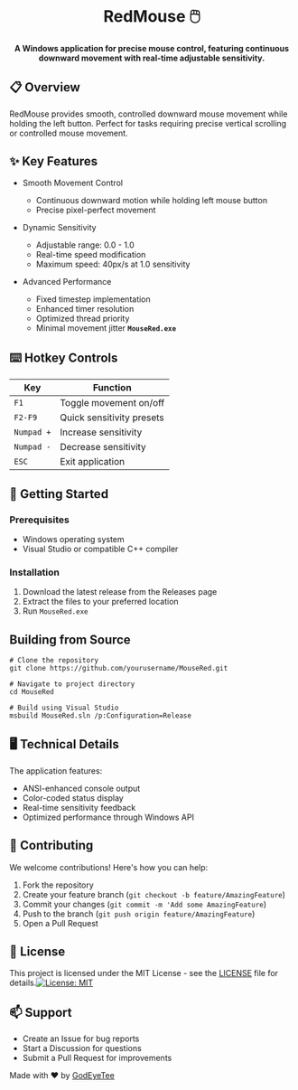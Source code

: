 <h1 align="center">
  RedMouse 🖱️
  <br>
</h1>
<h4 align="center">A Windows application for precise mouse control, featuring continuous downward movement with real-time adjustable sensitivity.</h4>


## 📋 Overview

RedMouse provides smooth, controlled downward mouse movement while holding the left button. Perfect for tasks requiring precise vertical scrolling or controlled mouse movement.

## ✨ Key Features

* Smooth Movement Control
  - Continuous downward motion while holding left mouse button
  - Precise pixel-perfect movement

* Dynamic Sensitivity
  - Adjustable range: 0.0 - 1.0
  - Real-time speed modification
  - Maximum speed: 40px/s at 1.0 sensitivity


* Advanced Performance
  - Fixed timestep implementation
  - Enhanced timer resolution
  - Optimized thread priority
  - Minimal movement jitter
    **`MouseRed.exe`**

## ⌨️ Hotkey Controls
| Key | Function |
|------|----------|
|  `F1` | <span class="red-text">Toggle movement on/off</span> |
|  `F2-F9` | <span class="red-text">Quick sensitivity presets</span> |
|  `Numpad +`  | <span class="red-text">Increase sensitivity</span> |
|  `Numpad -`  | <span class="red-text">Decrease sensitivity</span> |
|  `ESC`  | <span class="red-text">Exit application</span> |

## 🚀 Getting Started
### Prerequisites
* Windows operating system
* Visual Studio or compatible C++ compiler
### Installation
1. Download the latest release from the Releases page
2. Extract the files to your preferred location
3. Run `MouseRed.exe`

## Building from Source
```
# Clone the repository
git clone https://github.com/yourusername/MouseRed.git

# Navigate to project directory
cd MouseRed

# Build using Visual Studio
msbuild MouseRed.sln /p:Configuration=Release
```

## 🖥️ Technical Details
The application features:
* ANSI-enhanced console output
* Color-coded status display
* Real-time sensitivity feedback
* Optimized performance through Windows API
## 🤝 Contributing
We welcome contributions! Here's how you can help:
1. Fork the repository
2. Create your feature branch (`git checkout -b feature/AmazingFeature`)
3. Commit your changes (`git commit -m 'Add some AmazingFeature`)
4. Push to the branch (`git push origin feature/AmazingFeature`)
5. Open a Pull Request

## 📝 License
This project is licensed under the MIT License - see the <a href="https://opensource.org/licenses/MIT">LICENSE</a> file for details.[![License: MIT](https://img.shields.io/badge/License-MIT-red.svg)](https://opensource.org/licenses/MIT)

## 📫 Support
* Create an Issue for bug reports
* Start a Discussion for questions
* Submit a Pull Request for improvements

Made with ❤️ by <a href="https://github.com/GodEyeTee">GodEyeTee</a>
